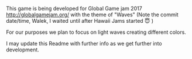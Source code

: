 This game is being developed for Global Game jam 2017 http://globalgamejam.org/ with the theme of "Waves" (Note the commit date/time, Walek, I waited until after Hawaii Jams started :innocent: )

For our purposes we plan to focus on light waves creating different colors.

I may update this Readme with further info as we get further into development.
